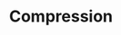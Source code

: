 ---
layout: chapter
title: Compression
course: workshop

slides:

  - class: title-slide

    content: |

      ![Gather Workshops Logo]([[BASE_URL]]/theme/assets/images/gw_logo.png)

      # Compression
      _Prepare your shrink ray_
      
      
      
  
  




  - content: |

      ![Thumbs Up!]([[BASE_URL]]/theme/assets/images/thumbs-up.svg){: height="200"}

      ## Codebook: Complete!

      Okay, now let's put our knowledge to the test...
      [Take me to the next chapter!](decoding.html)

    notes: |

      Great! Now that's all sorted, let's get started!
      

        
---     